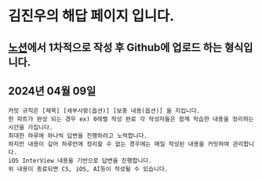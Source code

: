 # 김진우의 해답 페이지 입니다.

## [노션](https://marbled-decade-0f7.notion.site/Interview-Questions-for-iOS-Developers-6dbcb0c9a7584b2babd301007d6c5208?pvs=4)에서 1차적으로 작성 후 Github에 업로드 하는 형식입니다.

## 2024년 04월 09일

```
커밋 규칙은 [제목] [세부사항(옵션)] [보충 내용(옵션)] 을 지킵니다. 
한 파트가 완성 되는 경우 ex) 0레벨 작성 완료 각 작성자들은 함께 학습한 내용을 정리하는 시간을 가집니다.
최대한 하루에 하나씩 답변을 진행하려고 노력합니다.
하지만 내용이 깊어 하루만에 정리할 수 없는 경우에는 매일 작성된 내용을 커밋하여 관리합니다.
iOS InterView 내용을 기반으로 답변을 진행합니다.
위 내용이 종료되면 CS, iOS, AI등이 작성될 수 있습니다. 
```
